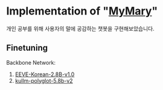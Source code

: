 # Implementation of "[MyMary](https://github.com/boostcampaitech5/level3_nlp_finalproject-nlp-12)"
개인 공부를 위해 사용자의 말에 공감하는 챗봇을 구현해보았습니다.

## Finetuning

Backbone Network:
1. [EEVE-Korean-2.8B-v1.0](https://huggingface.co/yanolja/EEVE-Korean-2.8B-v1.0)
2. [kullm-polyglot-5.8b-v2](https://huggingface.co/nlpai-lab/kullm-polyglot-5.8b-v2)
